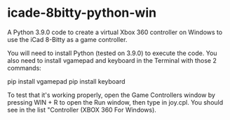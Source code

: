 # icade-8bitty-python-win
A Python 3.9.0 code to create a virtual Xbox 360 controller on Windows to use the iCad 8-Bitty as a game controller.

You will need to install Python (tested on 3.9.0) to execute the code. You also need to install vgamepad and keyboard in the Terminal with those 2 commands:

pip install vgamepad
pip install keyboard

To test that it's working properly, open the Game Controllers window by pressing WIN + R to open the Run window, then type in joy.cpl.
You should see in the list "Controller (XBOX 360 For Windows).
